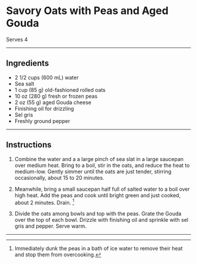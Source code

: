 # Savory Oats with Peas and Aged Gouda

Serves 4

---

## Ingredients

* 2 1/2 cups (600 mL) water
* Sea salt
* 1 cup (85 g) old-fashioned rolled oats
* 10 oz (280 g) fresh or frozen peas
* 2 oz (55 g) aged Gouda cheese
* Finishing oil for drizzling
* Sel gris
* Freshly ground pepper

---

## Instructions

1. Combine the water and a a large pinch of sea slat in a large saucepan over medium heat. Bring to a boil, stir in the oats, and reduce the heat to medium-low. Gently simmer until the oats are just tender, stirring occasionally, about 15 to 20 minutes.

2. Meanwhile, bring a small saucepan half full of salted water to a boil over high heat. Add the peas and cook until bright green and just cooked, about 2 minutes. Drain. [^one]

3. Divide the oats among bowls and top with the peas. Grate the Gouda over the top of each bowl. Drizzle with finishing oil and sprinkle with sel gris and pepper. Serve warm.

---

[^one]: Immediately dunk the peas in a bath of ice water to remove their heat and stop them from overcooking.

